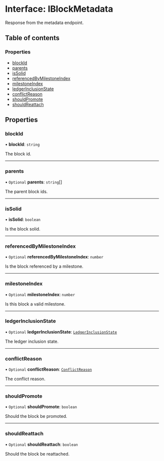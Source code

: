 # Interface: IBlockMetadata

Response from the metadata endpoint.

## Table of contents

### Properties

- [blockId](IBlockMetadata.md#blockid)
- [parents](IBlockMetadata.md#parents)
- [isSolid](IBlockMetadata.md#issolid)
- [referencedByMilestoneIndex](IBlockMetadata.md#referencedbymilestoneindex)
- [milestoneIndex](IBlockMetadata.md#milestoneindex)
- [ledgerInclusionState](IBlockMetadata.md#ledgerinclusionstate)
- [conflictReason](IBlockMetadata.md#conflictreason)
- [shouldPromote](IBlockMetadata.md#shouldpromote)
- [shouldReattach](IBlockMetadata.md#shouldreattach)

## Properties

### blockId

• **blockId**: `string`

The block id.

___

### parents

• `Optional` **parents**: `string`[]

The parent block ids.

___

### isSolid

• **isSolid**: `boolean`

Is the block solid.

___

### referencedByMilestoneIndex

• `Optional` **referencedByMilestoneIndex**: `number`

Is the block referenced by a milestone.

___

### milestoneIndex

• `Optional` **milestoneIndex**: `number`

Is this block a valid milestone.

___

### ledgerInclusionState

• `Optional` **ledgerInclusionState**: [`LedgerInclusionState`](../api.md#ledgerinclusionstate)

The ledger inclusion state.

___

### conflictReason

• `Optional` **conflictReason**: [`ConflictReason`](../enums/ConflictReason.md)

The conflict reason.

___

### shouldPromote

• `Optional` **shouldPromote**: `boolean`

Should the block be promoted.

___

### shouldReattach

• `Optional` **shouldReattach**: `boolean`

Should the block be reattached.
